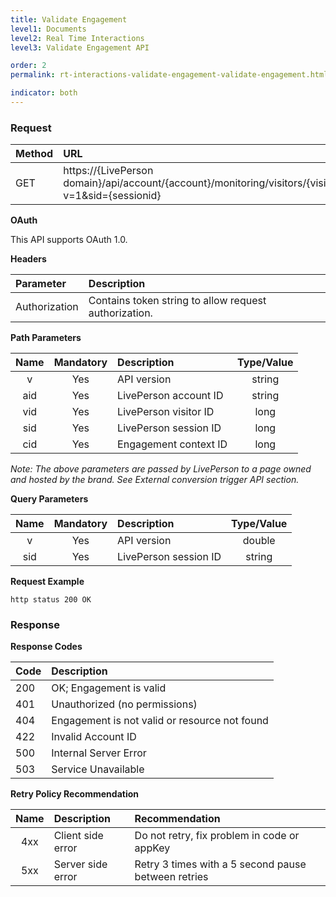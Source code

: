 ```yaml
---
title: Validate Engagement
level1: Documents
level2: Real Time Interactions
level3: Validate Engagement API

order: 2
permalink: rt-interactions-validate-engagement-validate-engagement.html

indicator: both
---
```


### Request

| Method     | URL |
| :--- | :--- |
| GET | https://{LivePerson domain}/api/account/{account}/monitoring/visitors/{visitor}/visits/current/campaigns/{campaign}/engagements/{engagement}/contexts/{context}?v=1&sid={sessionid} |

**OAuth** 

This API supports OAuth 1.0.

**Headers**

| Parameter     | Description |
| :--- | :--- |
| Authorization | Contains token string to allow request authorization. |

**Path Parameters**

| Name     | Mandatory | Description | Type/Value |
| :------: | :-------: | :-------- | :--------:|
| v | Yes |  API version    | string |
| aid | Yes   |  LivePerson account ID | string|
| vid     | Yes    |  LivePerson visitor ID | long|
| sid | Yes |  LivePerson session ID | long |
| cid | Yes   |  Engagement context ID | long|

*Note: The above parameters are passed by LivePerson to a page owned and hosted by the brand. See External conversion trigger API section.*

**Query Parameters**

| Name     | Mandatory | Description | Type/Value |
| :------: | :-------: | :-------- | :--------:|
| v | Yes |  API version  | double |
| sid | Yes |  LivePerson session ID | string |

**Request Example**

`http status 200 OK`
    
### Response
  
  **Response Codes**

| Code     | Description | 
| :------ | :------- | 
| 200 | OK; Engagement is valid |
| 401 | Unauthorized (no permissions) |  
| 404 | Engagement is not valid or resource not found |
| 422 | Invalid Account ID |      
| 500 | Internal Server Error |
| 503 | Service Unavailable | 

**Retry Policy Recommendation**

| Name     | Description | Recommendation |
| :------: | :------- | :-------- | 
| 4xx | Client side error |  Do not retry, fix problem in code or appKey    | 
| 5xx | Server side error |  Retry 3 times with a 5 second pause between retries | 
